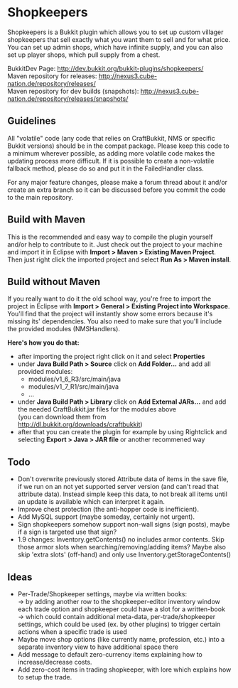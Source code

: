 Shopkeepers
===========

Shopkeepers is a Bukkit plugin which allows you to set up custom villager shopkeepers that sell exactly what you want them to sell and for what price. 
You can set up admin shops, which have infinite supply, and you can also set up player shops, which pull supply from a chest.

BukkitDev Page: http://dev.bukkit.org/bukkit-plugins/shopkeepers/  
Maven repository for releases: http://nexus3.cube-nation.de/repository/releases/  
Maven repository for dev builds (snapshots): http://nexus3.cube-nation.de/repository/releases/snapshots/  

Guidelines
----------

All "volatile" code (any code that relies on CraftBukkit, NMS or specific Bukkit versions) should be in the compat package.
Please keep this code to a minimum wherever possible, as adding more volatile code makes the updating process more difficult.
If it is possible to create a non-volatile fallback method, please do so and put it in the FailedHandler class.

For any major feature changes, please make a forum thread about it and/or create an extra branch so it can be discussed before you commit the code to the main repository.

Build with Maven
----------------

This is the recommended and easy way to compile the plugin yourself and/or help to contribute to it.
Just check out the project to your machine and import it in Eclipse with **Import > Maven > Existing Maven Project**.
Then just right click the imported project and select **Run As > Maven install**.

Build without Maven
-------------------

If you really want to do it the old school way, you're free to import the project in Eclipse with **Import > General > Existing Project into Workspace**. You'll find that the project will instantly show some errors because it's missing its' dependencies. You also need to make sure that you'll include the provided modules (NMSHandlers).

**Here's how you do that:**
* after importing the project right click on it and select **Properties**
* under **Java Build Path > Source** click on **Add Folder...** and add all provided modules:
  * modules/v1_6_R3/src/main/java
  * modules/v1_7_R1/src/main/java
  * ...
* under **Java Build Path > Library** click on **Add External JARs...** and add the needed CraftBukkit.jar files for the modules above<br>
  (you can download them from http://dl.bukkit.org/downloads/craftbukkit)
* after that you can create the plugin for example by using Rightclick and selecting **Export > Java > JAR file** or another recommened way


Todo
----
* Don't overwrite previously stored Attribute data of items in the save file, if we run on an not yet supported server version (and can't read that attribute data). Instead simple keep this data, to not break all items until an update is available which can interpret it again.
* Improve chest protection (the anti-hopper code is inefficient).
* Add MySQL support (maybe someday, certainly not urgent).
* Sign shopkeepers somehow support non-wall signs (sign posts), maybe if a sign is targeted use that sign?
* 1.9 changes: Inventory.getContents() no includes armor contents. Skip those armor slots when searching/removing/adding items? Maybe also skip 'extra slots' (off-hand) and only use Inventory.getStorageContents()

Ideas
----
* Per-Trade/Shopkeeper settings, maybe via written books:<br>
  -> by adding another row to the shopkeeper-editor inventory window each trade option and shopkeeper could have a slot for a written-book<br>
  -> which could contain additional meta-data, per-trade/shopkeeper settings, which could be used (ex. by other plugins) to trigger certain actions when a specific trade is used <br>
* Maybe move shop options (like currently name, profession, etc.) into a separate inventory view to have additional space there<br>
* Add message to default zero-currency items explaining how to increase/decrease costs.
* Add zero-cost items in trading shopkeeper, with lore which explains how to setup the trade.
